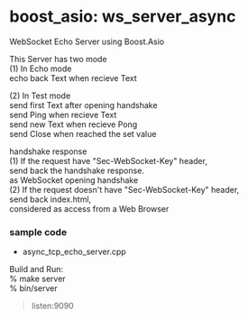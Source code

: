 boost_asio: ws_server_async
===============

WebSocket Echo Server using Boost.Asio  

This Server has two mode  
 (1) In Echo mode  
echo back Text  when recieve Text  

(2) In Test mode  
send first Text after opening handshake  
send Ping when recieve Text  
send new Text  when recieve Pong  
send Close when reached the set value  

handshake response  
(1) If the request have "Sec-WebSocket-Key" header,   
send back the handshake response.  
as WebSocket opening handshake  
(2) If the request doesn't have "Sec-WebSocket-Key" header,   
send back index.html,   
considered as access from a Web Browser  


### sample code  
- async_tcp_echo_server.cpp  


Build and Run:  
% make server  
% bin/server  
> listen:9090  

